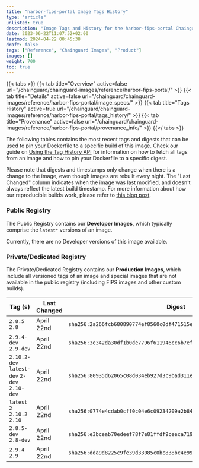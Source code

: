 ```yaml
---
title: "harbor-fips-portal Image Tags History"
type: "article"
unlisted: true
description: "Image Tags and History for the harbor-fips-portal Chainguard Image"
date: 2023-06-22T11:07:52+02:00
lastmod: 2024-04-22 00:45:38
draft: false
tags: ["Reference", "Chainguard Images", "Product"]
images: []
weight: 700
toc: true
---
```


{{< tabs >}}
{{< tab title="Overview" active=false url="/chainguard/chainguard-images/reference/harbor-fips-portal/" >}}
{{< tab title="Details" active=false url="/chainguard/chainguard-images/reference/harbor-fips-portal/image_specs/" >}}
{{< tab title="Tags History" active=true url="/chainguard/chainguard-images/reference/harbor-fips-portal/tags_history/" >}}
{{< tab title="Provenance" active=false url="/chainguard/chainguard-images/reference/harbor-fips-portal/provenance_info/" >}}
{{</ tabs >}}

The following tables contains the most recent tags and digests that can be used to pin your Dockerfile to a specific build of this image. Check our guide on [Using the Tag History API](/chainguard/chainguard-images/using-the-tag-history-api/) for information on how to fetch all tags from an image and how to pin your Dockerfile to a specific digest.

Please note that digests and timestamps only change when there is a change to the image, even though images are rebuilt every night. The "Last Changed" column indicates when the image was last modified, and doesn't always reflect the latest build timestamp. For more information about how our reproducible builds work, please refer to [this blog post](https://www.chainguard.dev/unchained/reproducing-chainguards-reproducible-image-builds).

### Public Registry
The Public Registry contains our **Developer Images**, which typically comprise the `latest*` versions of an image.

Currently, there are no Developer versions of this image available.

### Private/Dedicated Registry
The Private/Dedicated Registry contains our **Production Images**, which include all versioned tags of an image and special images that are not available in the public registry (including FIPS images and other custom builds).

| Tag (s)                                       | Last Changed | Digest                                                                    |
|-----------------------------------------------|--------------|---------------------------------------------------------------------------|
|  `2.8.5` `2.8`                                | April 22nd   | `sha256:2a266fcb680890774ef8560c0df471515ee756b578357a3a1137539dd8d348e4` |
|  `2.9.4-dev` `2.9-dev`                        | April 22nd   | `sha256:3e342da30df1b0de7796f611946cc6b7ef56d2b31308f0558ea2523df4495957` |
|  `2.10.2-dev` `latest-dev` `2-dev` `2.10-dev` | April 22nd   | `sha256:80935d62065c08d034eb927d3c9bad311ed4d05a7706ddd8ddd45a22479db454` |
|  `latest` `2` `2.10.2` `2.10`                 | April 22nd   | `sha256:0774e4cdab0cff0c04e6c09234209a2b84879f5818dbd6276b0b17221848bd1c` |
|  `2.8.5-dev` `2.8-dev`                        | April 22nd   | `sha256:e3bceab70edeef78f7e81ffdf9ceeca719a555932f634f7e835dee8eb8d2703f` |
|  `2.9.4` `2.9`                                | April 22nd   | `sha256:dda9d8225c9fe39d33085c0bc838bc4e99de60c6073d7d49a896d4654527c144` |

